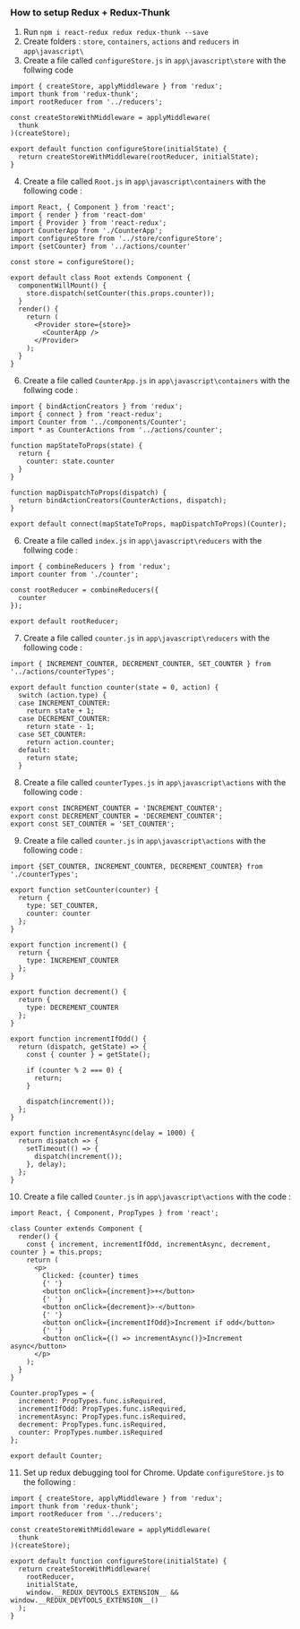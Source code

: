 ### How to setup Redux + Redux-Thunk
1. Run `npm i react-redux redux redux-thunk --save`
2. Create folders : `store`, `containers`, `actions` and `reducers` in `app\javascript\`
3. Create a file called `configureStore.js` in `app\javascript\store` with the follwing code

```
import { createStore, applyMiddleware } from 'redux';
import thunk from 'redux-thunk';
import rootReducer from '../reducers';

const createStoreWithMiddleware = applyMiddleware(
  thunk
)(createStore);

export default function configureStore(initialState) {
  return createStoreWithMiddleware(rootReducer, initialState);
}
```

4. Create a file called `Root.js` in `app\javascript\containers` with the following code :
```
import React, { Component } from 'react';
import { render } from 'react-dom'
import { Provider } from 'react-redux';
import CounterApp from './CounterApp';
import configureStore from '../store/configureStore';
import {setCounter} from '../actions/counter'

const store = configureStore();

export default class Root extends Component {
  componentWillMount() {
    store.dispatch(setCounter(this.props.counter));
  }
  render() {
    return (
      <Provider store={store}>
        <CounterApp />
      </Provider>
    );
  }
}
```

6. Create a file called `CounterApp.js` in `app\javascript\containers` with the follwing code :
```
import { bindActionCreators } from 'redux';
import { connect } from 'react-redux';
import Counter from '../components/Counter';
import * as CounterActions from '../actions/counter';

function mapStateToProps(state) {
  return {
    counter: state.counter
  }
}

function mapDispatchToProps(dispatch) {
  return bindActionCreators(CounterActions, dispatch);
}

export default connect(mapStateToProps, mapDispatchToProps)(Counter);
```

6. Create a file called `index.js` in `app\javascript\reducers` with the follwing code :
```
import { combineReducers } from 'redux';
import counter from './counter';

const rootReducer = combineReducers({
  counter
});

export default rootReducer;
```

7. Create a file called `counter.js` in `app\javascript\reducers` with the following code :
```
import { INCREMENT_COUNTER, DECREMENT_COUNTER, SET_COUNTER } from '../actions/counterTypes';

export default function counter(state = 0, action) {
  switch (action.type) {
  case INCREMENT_COUNTER:
    return state + 1;
  case DECREMENT_COUNTER:
    return state - 1;
  case SET_COUNTER:
    return action.counter;
  default:
    return state;
  }
```

8. Create a file called `counterTypes.js` in `app\javascript\actions` with the following code :
```
export const INCREMENT_COUNTER = 'INCREMENT_COUNTER';
export const DECREMENT_COUNTER = 'DECREMENT_COUNTER';
export const SET_COUNTER = 'SET_COUNTER';
```

9. Create a file called `counter.js` in `app\javascript\actions` with the following code :

```
import {SET_COUNTER, INCREMENT_COUNTER, DECREMENT_COUNTER} from './counterTypes';

export function setCounter(counter) {
  return {
    type: SET_COUNTER,
    counter: counter
  };
}

export function increment() {
  return {
    type: INCREMENT_COUNTER
  };
}

export function decrement() {
  return {
    type: DECREMENT_COUNTER
  };
}

export function incrementIfOdd() {
  return (dispatch, getState) => {
    const { counter } = getState();

    if (counter % 2 === 0) {
      return;
    }

    dispatch(increment());
  };
}

export function incrementAsync(delay = 1000) {
  return dispatch => {
    setTimeout(() => {
      dispatch(increment());
    }, delay);
  };
}
```

10. Create a file called `Counter.js` in `app\javascript\actions` with the code :
```
import React, { Component, PropTypes } from 'react';

class Counter extends Component {
  render() {
    const { increment, incrementIfOdd, incrementAsync, decrement, counter } = this.props;
    return (
      <p>
        Clicked: {counter} times
        {' '}
        <button onClick={increment}>+</button>
        {' '}
        <button onClick={decrement}>-</button>
        {' '}
        <button onClick={incrementIfOdd}>Increment if odd</button>
        {' '}
        <button onClick={() => incrementAsync()}>Increment async</button>
      </p>
    );
  }
}

Counter.propTypes = {
  increment: PropTypes.func.isRequired,
  incrementIfOdd: PropTypes.func.isRequired,
  incrementAsync: PropTypes.func.isRequired,
  decrement: PropTypes.func.isRequired,
  counter: PropTypes.number.isRequired
};

export default Counter;
```

11. Set up redux debugging tool for Chrome. Update `configureStore.js` to the following :
```
import { createStore, applyMiddleware } from 'redux';
import thunk from 'redux-thunk';
import rootReducer from '../reducers';

const createStoreWithMiddleware = applyMiddleware(
  thunk
)(createStore);

export default function configureStore(initialState) {
  return createStoreWithMiddleware(
    rootReducer,
    initialState,
    window.__REDUX_DEVTOOLS_EXTENSION__ && window.__REDUX_DEVTOOLS_EXTENSION__()
  );
}
```
